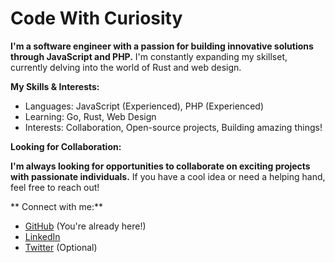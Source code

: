 # Code With Curiosity 

**I'm a software engineer with a passion for building innovative solutions through JavaScript and PHP.** I'm constantly expanding my skillset, currently delving into the world of Rust and web design. 

**My Skills & Interests:**

*  Languages: JavaScript (Experienced), PHP (Experienced)
*  Learning: Go, Rust, Web Design
*  Interests: Collaboration, Open-source projects, Building amazing things!

**Looking for Collaboration:**

**I'm always looking for opportunities to collaborate on exciting projects with passionate individuals.** If you have a cool idea or need a helping hand, feel free to reach out!

** Connect with me:**

* [GitHub](https://github.com/onlypfachi) (You're already here!)
* [LinkedIn](https://www.linkedin.com/in/tadiwapfachi/)
* [Twitter](https://twitter.com/tadiwapfachi) (Optional)
